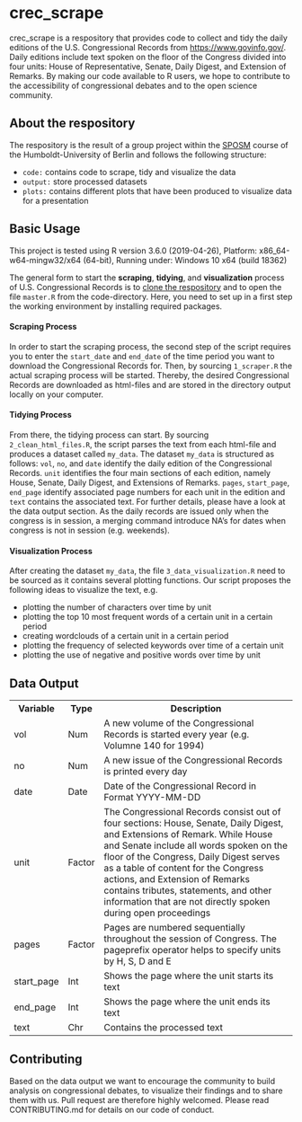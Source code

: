 # crec_scrape
crec_scrape is a respository that provides code to collect and tidy the daily editions of the U.S. Congressional Records from https://www.govinfo.gov/. Daily editions include text spoken on the floor of the Congress divided into four units: House of Representative, Senate, Daily Digest, and Extension of Remarks. By making our code available to R users, we hope to contribute to the accessibility of congressional debates and to the open science community. 

## About the respository
The respository is the result of a group project within the [SPOSM](https://github.com/joachim-gassen/sposm) course of the Humboldt-University of Berlin and follows the following structure:

* `code:` contains code to scrape, tidy and visualize the data
* `output:` store processed datasets
* `plots:` contains different plots that have been produced to visualize data for a presentation

## Basic Usage
This project is tested using R version 3.6.0 (2019-04-26), Platform: x86_64-w64-mingw32/x64 (64-bit), Running under: Windows 10 x64 (build 18362)

The general form to start the **scraping**, **tidying**, and **visualization** process of U.S. Congressional Records is to [clone the respository](https://help.github.com/en/github/creating-cloning-and-archiving-repositories/cloning-a-repository) and to open the file `master.R` from the code-directory. Here, you need to set up in a first step the working environment by installing required packages. 

#### Scraping Process
In order to start the scraping process, the second step of the script requires you to enter the `start_date` and `end_date` of the time period you want to download the Congressional Records for. Then, by sourcing `1_scraper.R` the actual scraping process will be started. Thereby, the desired Congressional Records are downloaded as html-files and are stored in the directory output locally on your computer. 

#### Tidying Process
From there, the tidying process can start. By sourcing `2_clean_html_files.R`, the script parses the text from each html-file and produces a dataset called `my_data`. The dataset `my_data` is structured as follows: `vol`, `no`, and `date` identify the daily edition of the Congressional Records. `unit` identifies the four main sections of each edition, namely House, Senate, Daily Digest, and Extensions of Remarks. `pages`, `start_page`, `end_page` identify associated page numbers for each unit in the edition and `text` contains the associated text. For further details, please have a look at the data output section. As the daily records are issued only when the congress is in session, a merging command introduce NA’s for dates when congress is not in session (e.g. weekends).

#### Visualization Process
After creating the dataset `my_data`, the file `3_data_visualization.R` need to be sourced as it contains several plotting functions. Our script proposes the following ideas to visualize the text, e.g.

* plotting the number of characters over time by unit
* plotting the top 10 most frequent words of a certain unit in a certain period
* creating wordclouds of a certain unit in a certain period
* plotting the frequency of selected keywords over time of a certain unit
* plotting the use of negative and positive words over time by unit

## Data Output
 <table style="width:100%">
  <tr>
    <th>Variable</th>
    <th>Type</th>
    <th>Description</th>
  </tr>
  <tr>
    <td>vol</td>
    <td>Num</td>
    <td>A new volume of the Congressional Records is started every year (e.g. Volumne 140 for 1994)</td>
  </tr>
  <tr>
    <td>no</td>
    <td>Num</td>
    <td>A new issue of the Congressional Records is printed every day </td>
  </tr>
  <tr>
    <td>date</td>
    <td>Date</td>
    <td>Date of the Congressional Record in Format YYYY-MM-DD</td>
  </tr>
  <tr>
    <td>unit</td>
    <td>Factor</td>
    <td>The Congressional Records consist out of four sections: House, Senate, Daily Digest, and Extensions of Remark. While House and Senate include all words spoken on the floor of the Congress, Daily Digest serves as a table of content for the Congress actions, and Extension of Remarks contains tributes, statements, and other information that are not directly spoken during open proceedings</td>
  </tr>
  <tr>
    <td>pages</td>
    <td>Factor</td>
    <td>Pages are numbered sequentially throughout the session of Congress. The pageprefix operator helps to specify units by H, S, D and E</td>
  </tr>
  <tr>
    <td>start_page</td>
    <td>Int</td>
    <td>Shows the page where the unit starts its text</td>
  </tr>
  <tr>
    <td>end_page</td>
    <td>Int</td>
    <td>Shows the page where the unit ends its text</td>
  </tr>
  <tr>
    <td>text</td>
    <td>Chr</td>
    <td>Contains the processed text </td>
  </tr>
</table> 

## Contributing
Based on the data output we want to encourage the community to build analysis on congressional debates, to visualize their findings and to share them with us. Pull request are therefore highly welcomed. Please read CONTRIBUTING.md for details on our code of conduct.
